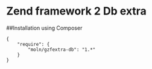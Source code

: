 Zend framework 2 Db extra
=========================


##Installation using Composer

```
{
    "require": {
        "moln/gzfextra-db": "1.*"
    }
}
```